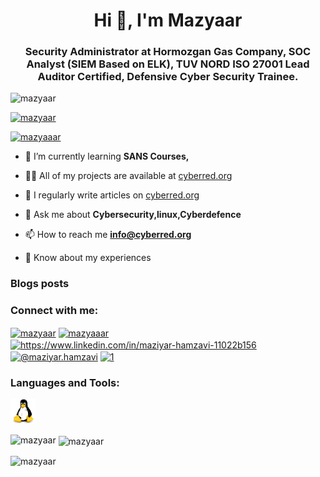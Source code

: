 <h1 align="center">Hi 👋, I'm Mazyaar</h1>
<h3 align="center">Security Administrator at Hormozgan Gas Company, SOC Analyst (SIEM Based on ELK), TUV NORD ISO 27001 Lead Auditor Certified, Defensive Cyber Security Trainee.</h3>

<p align="left"> <img src="https://komarev.com/ghpvc/?username=mazyaar&label=Profile%20views&color=0e75b6&style=flat" alt="mazyaar" /> </p>

<p align="left"> <a href="https://github.com/ryo-ma/github-profile-trophy"><img src="https://github-profile-trophy.vercel.app/?username=mazyaar" alt="mazyaar" /></a> </p>

<p align="left"> <a href="https://twitter.com/mazyaaar" target="blank"><img src="https://img.shields.io/twitter/follow/mazyaaar?logo=twitter&style=for-the-badge" alt="mazyaaar" /></a> </p>

- 🌱 I’m currently learning **SANS Courses,**

- 👨‍💻 All of my projects are available at [cyberred.org](cyberred.org)

- 📝 I regularly write articles on [cyberred.org](cyberred.org)

- 💬 Ask me about **Cybersecurity,linux,Cyberdefence**

- 📫 How to reach me **info@cyberred.org**

- 📄 Know about my experiences 

### Blogs posts
<!-- BLOG-POST-LIST:START -->
<!-- BLOG-POST-LIST:END -->

<h3 align="left">Connect with me:</h3>
<p align="left">
<a href="https://dev.to/mazyaar" target="blank"><img align="center" src="https://raw.githubusercontent.com/rahuldkjain/github-profile-readme-generator/master/src/images/icons/Social/devto.svg" alt="mazyaar" height="30" width="40" /></a>
<a href="https://twitter.com/mazyaaar" target="blank"><img align="center" src="https://raw.githubusercontent.com/rahuldkjain/github-profile-readme-generator/master/src/images/icons/Social/twitter.svg" alt="mazyaaar" height="30" width="40" /></a>
<a href="https://linkedin.com/in/https://www.linkedin.com/in/maziyar-hamzavi-11022b156" target="blank"><img align="center" src="https://raw.githubusercontent.com/rahuldkjain/github-profile-readme-generator/master/src/images/icons/Social/linked-in-alt.svg" alt="https://www.linkedin.com/in/maziyar-hamzavi-11022b156" height="30" width="40" /></a>
<a href="https://medium.com/@maziyar.hamzavi" target="blank"><img align="center" src="https://raw.githubusercontent.com/rahuldkjain/github-profile-readme-generator/master/src/images/icons/Social/medium.svg" alt="@maziyar.hamzavi" height="30" width="40" /></a>
<a href="/1" target="blank"><img align="center" src="https://raw.githubusercontent.com/rahuldkjain/github-profile-readme-generator/master/src/images/icons/Social/rss.svg" alt="1" height="30" width="40" /></a>
</p>

<h3 align="left">Languages and Tools:</h3>
<p align="left"> <a href="https://www.linux.org/" target="_blank" rel="noreferrer"> <img src="https://raw.githubusercontent.com/devicons/devicon/master/icons/linux/linux-original.svg" alt="linux" width="40" height="40"/> </a> </p>

<p><img align="left" src="https://github-readme-stats.vercel.app/api/top-langs?username=mazyaar&show_icons=true&locale=en&layout=compact" alt="mazyaar" /></p>

<p>&nbsp;<img align="center" src="https://github-readme-stats.vercel.app/api?username=mazyaar&show_icons=true&locale=en" alt="mazyaar" /></p>

<p><img align="center" src="https://github-readme-streak-stats.herokuapp.com/?user=mazyaar&" alt="mazyaar" /></p>

